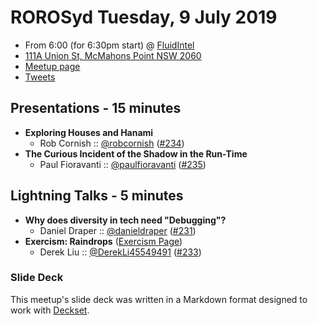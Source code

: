 # ROROSyd Tuesday, 9 July 2019

- From 6:00 (for 6:30pm start) @ [FluidIntel][]
- [111A Union St, McMahons Point NSW 2060][]
- [Meetup page][]
- [Tweets][]

## Presentations - 15 minutes

- **Exploring Houses and Hanami**
  - Rob Cornish :: [@robcornish][] ([#234][])
- **The Curious Incident of the Shadow in the Run-Time**
  - Paul Fioravanti :: [@paulfioravanti][] ([#235][])

## Lightning Talks - 5 minutes

- **Why does diversity in tech need "Debugging"?**
  - Daniel Draper :: [@danieldraper][] ([#231][])
- **Exercism: Raindrops** ([Exercism Page][])
  - Derek Liu :: [@DerekLi45549491][] ([#233][])

### Slide Deck

This meetup's slide deck was written in a Markdown format designed to work with
[Deckset][].

[@robcornish]: https://twitter.com/robcornish
[#234]: https://github.com/rails-oceania/roro/issues/234
[@paulfioravanti]: https://twitter.com/paulfioravanti
[#235]: https://github.com/rails-oceania/roro/issues/235
[@danieldraper]: https://twitter.com/danieldraper
[#231]: https://github.com/rails-oceania/roro/issues/231
[Exercism Page]: https://exercism.io/tracks/ruby/exercises/raindrops
[@DerekLi45549491]: https://twitter.com/DerekLi45549491
[#233]: https://github.com/rails-oceania/roro/issues/233
[FluidIntel]: http://fluidintel.com/
[111A Union St, McMahons Point NSW 2060]: https://goo.gl/maps/fDzfXoBD8bHjj5qP6
[Meetup page]: https://www.meetup.com/Ruby-On-Rails-Oceania-Sydney/events/lwffcryzkbmb/
[Tweets]: https://twitter.com/search?f=tweets&q=rorosyd%20since%3A2019-07-09%20until%3A2019-07-11&src=typd
[Deckset]: https://www.decksetapp.com/
